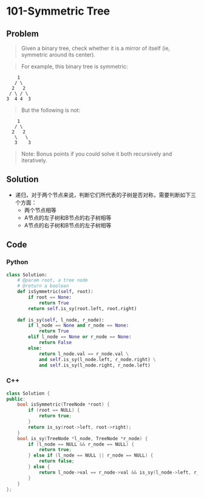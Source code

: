 # 101-Symmetric Tree

## Problem

> Given a binary tree, check whether it is a mirror of itself (ie, symmetric around its center).

> For example, this binary tree is symmetric:
>
```
    1
   / \
  2   2
 / \ / \
3  4 4  3
```
> But the following is not:

>
```
    1
   / \
  2   2
   \   \
   3    3
```

> Note:
Bonus points if you could solve it both recursively and iteratively.

## Solution

- 递归，对于两个节点来说，判断它们所代表的子树是否对称，需要判断如下三个方面：
	- 两个节点相等
	- A节点的左子树和B节点的右子树相等
	- A节点的右子树和B节点的左子树相等
	

## Code

### Python

```python
class Solution:
    # @param root, a tree node
    # @return a boolean
    def isSymmetric(self, root):
        if root == None:
            return True
        return self.is_sy(root.left, root.right)
    
    def is_sy(self, l_node, r_node):
        if l_node == None and r_node == None:
            return True
        elif l_node == None or r_node == None:
            return False
        else:
            return l_node.val == r_node.val \
            and self.is_sy(l_node.left, r_node.right) \
            and self.is_sy(l_node.right, r_node.left)
```

### C++

```cpp
class Solution {
public:
    bool isSymmetric(TreeNode *root) {
        if (root == NULL) {
            return true;
        }
        return is_sy(root->left, root->right);
    }
    bool is_sy(TreeNode *l_node, TreeNode *r_node) {
        if (l_node == NULL && r_node == NULL) {
            return true;
        } else if (l_node == NULL || r_node == NULL) {
            return false;
        } else {
            return l_node->val == r_node->val && is_sy(l_node->left, r_node->right) && is_sy(l_node->right, r_node->left);
        }
    }
};
```
